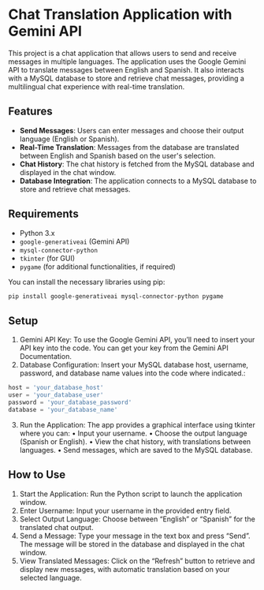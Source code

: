 # Chat Translation Application with Gemini API

This project is a chat application that allows users to send and receive messages in multiple languages. The application uses the Google Gemini API to translate messages between English and Spanish. It also interacts with a MySQL database to store and retrieve chat messages, providing a multilingual chat experience with real-time translation.

## Features

- **Send Messages**: Users can enter messages and choose their output language (English or Spanish).
- **Real-Time Translation**: Messages from the database are translated between English and Spanish based on the user's selection.
- **Chat History**: The chat history is fetched from the MySQL database and displayed in the chat window.
- **Database Integration**: The application connects to a MySQL database to store and retrieve chat messages.

## Requirements

- Python 3.x
- `google-generativeai` (Gemini API)
- `mysql-connector-python`
- `tkinter` (for GUI)
- `pygame` (for additional functionalities, if required)

You can install the necessary libraries using pip:

```bash
pip install google-generativeai mysql-connector-python pygame

```

## Setup
1. Gemini API Key: To use the Google Gemini API, you’ll need to insert your API key into the code. You can get your key from the Gemini API Documentation.
2. Database Configuration: Insert your MySQL database host, username, password, and database name values into the code where indicated.:
```python
host = 'your_database_host'
user = 'your_database_user'
password = 'your_database_password'
database = 'your_database_name'
```
3. Run the Application: The app provides a graphical interface using tkinter where you can:
	•	Input your username.
	•	Choose the output language (Spanish or English).
	•	View the chat history, with translations between languages.
	•	Send messages, which are saved to the MySQL database.

## How to Use
1. Start the Application: Run the Python script to launch the application window.
2. Enter Username: Input your username in the provided entry field.
3. Select Output Language: Choose between “English” or “Spanish” for the translated chat output.
4. Send a Message: Type your message in the text box and press “Send”. The message will be stored in the database and displayed in the chat window.
5. View Translated Messages: Click on the “Refresh” button to retrieve and display new messages, with automatic translation based on your selected language.
